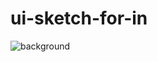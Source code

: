 # ui-sketch-for-in

![background](https://cloud.githubusercontent.com/assets/3281438/26056301/5077cb84-39a7-11e7-8c0e-838b2abf47e2.png)
